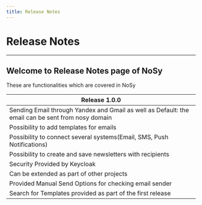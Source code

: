```yaml
---
title: Release Notes
---
```


# Release Notes
---

## **Welcome to Release Notes page of NoSy**

These are functionalities which are covered in NoSy

| Release 1.0.0
| ---
| Sending Email through Yandex and Gmail as well as Default: the email can be sent from nosy domain
| Possibility to add templates for emails
| Possibility to connect several systems(Email, SMS, Push Notifications)
| Possibility to create and save newsletters with recipients
| Security Provided by Keycloak
| Can be extended as part of other projects
| Provided Manual Send Options for checking email sender
| Search for Templates provided as part of the first release